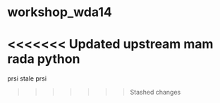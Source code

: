 # workshop_wda14
<<<<<<< Updated upstream
mam rada python
=======
prsi
stale prsi
>>>>>>> Stashed changes
